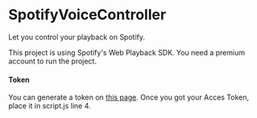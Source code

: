 # SpotifyVoiceController

Let you control your playback on Spotify. 

This project is using Spotify's Web Playback SDK. You need a premium account to run the project. 

#### Token

You can generate a token on [this page](https://developer.spotify.com/documentation/web-playback-sdk/quick-start/). 
Once you got your Acces Token, place it in script.js line 4. 
